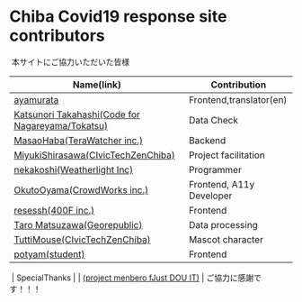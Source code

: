 Chiba Covid19 response site contributors
============================================
​
本サイトにご協力いただいた皆様

| Name(link) | Contribution |
| --- | --- | 
| [ayamurata](https://github.com/ayamurata093) | Frontend,translator(en) | 
| [Katsunori Takahashi(Code for Nagareyama/Tokatsu)](https://github.com/K2nori) | Data Check | 
| [MasaoHaba(TeraWatcher inc.)](https://github.com/HabaMasao) | Backend |
| [MiyukiShirasawa(CIvicTechZenChiba)](https://github.com/MiyukiShirasawa) | Project facilitation | 
| [nekakoshi(Weatherlight Inc)](https://twitter.com/nekakoshi) | Programmer | 
| [OkutoOyama(CrowdWorks inc.)](https://github.com/yamanoku)| Frontend, A11y Developer | 
| [resessh(400F inc.)](https://github.com/resessh)| Frontend | 
| [Taro Matsuzawa(Georepublic)](https://twitter.com/smellman) | Data processing | 
| [TuttiMouse(CIvicTechZenChiba)](https://twitter.com/tutti666)| Mascot character | 
| [potyam(student)](https://twitter.com/PotyaExea) | Frontend |
​
| SpecialThanks | 
| [(project menbero fJust DOU IT)](https://stopcovid19.hokkaido.dev) |
ご協力に感謝です！！！
